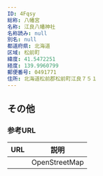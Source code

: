 ```yaml
---
ID: 4Fqsy
総称: 八幡宮
名称: 江良八幡神社
名称読み: null
別名: null
都道府県: 北海道
区域: 松前町
緯度: 41.5472251
経度: 139.9960799
郵便番号: 0491771
住所: 北海道松前郡松前町江良７５１
---
```


## その他

### 参考URL

| URL | 説明          |
| --- | ------------- |
|     | OpenStreetMap |
